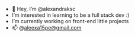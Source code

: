 - 💞️ Hey, I’m @alexandraksc
- I’m interested in learning to be a full stack dev :)
- I’m currently working on front-end little projects
- 📫 @aleexa15pe@gmail.com
